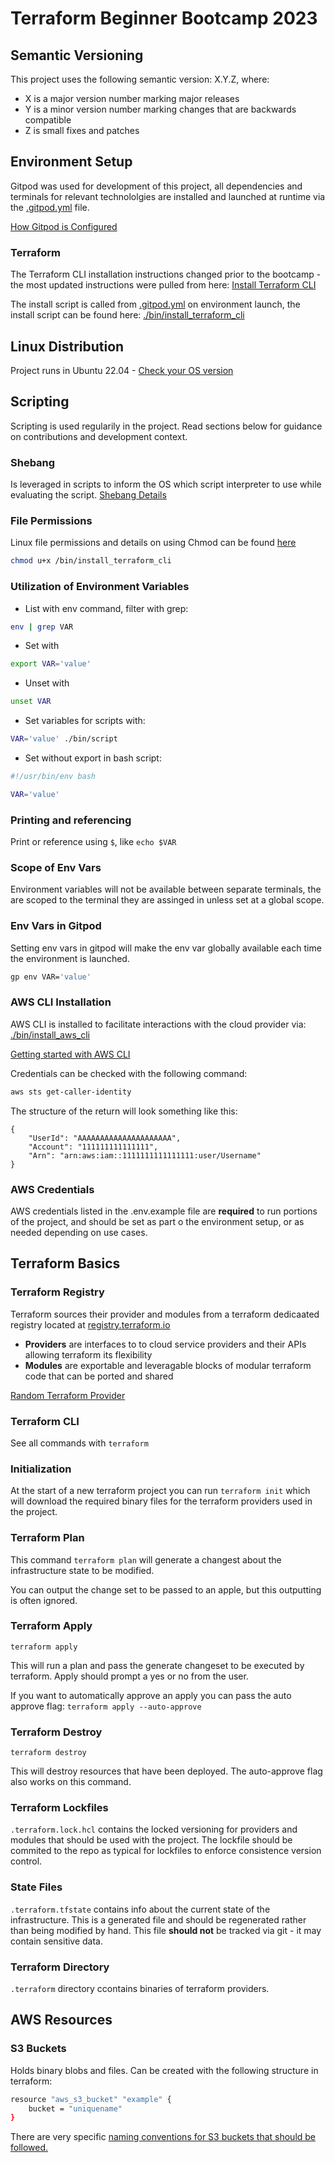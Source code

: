 # Terraform Beginner Bootcamp 2023

## Semantic Versioning

This project uses the following semantic version: X.Y.Z, where:

-   X is a major version number marking major releases
-   Y is a minor version number marking changes that are backwards compatible
-   Z is small fixes and patches

## Environment Setup

Gitpod was used for development of this project, all dependencies and terminals for relevant technololgies are installed and launched at runtime via the [.gitpod.yml](.gitpod.yml) file.

[How Gitpod is Configured](https://www.gitpod.io/docs/configure/workspaces/tasks)

### Terraform

The Terraform CLI installation instructions changed prior to the bootcamp - the most updated instructions were pulled from here: [Install Terraform CLI](https://developer.hashicorp.com/terraform/tutorials/aws-get-started/install-cli)

The install script is called from [.gitpod.yml](.gitpod.yml) on environment launch, the install script can be found here: [./bin/install_terraform_cli](./bin/install_terraform_cli)

## Linux Distribution

Project runs in Ubuntu 22.04 - [Check your OS version](https://www.cyberciti.biz/faq/how-to-check-os-version-in-linux-command-line/)

## Scripting

Scripting is used regularily in the project. Read sections below for guidance on contributions and development context.

### Shebang

Is leveraged in scripts to inform the OS which script interpreter to use while evaluating the script. [Shebang Details](https://bash.cyberciti.biz/guide/Shebang)

### File Permissions

Linux file permissions and details on using Chmod can be found [here](https://linuxize.com/post/chmod-command-in-linux/)

```sh
chmod u+x /bin/install_terraform_cli
```

### Utilization of Environment Variables

-   List with env command, filter with grep:

```sh
env | grep VAR
```

-   Set with

```sh
export VAR='value'
```

-   Unset with

```sh
unset VAR
```

-   Set variables for scripts with:

```sh
VAR='value' ./bin/script
```

-   Set without export in bash script:

```sh
#!/usr/bin/env bash

VAR='value'
```

### Printing and referencing

Print or reference using `$`, like `echo $VAR`

### Scope of Env Vars

Environment variables will not be available between separate terminals, the are scoped to the terminal they are assinged in unless set at a global scope.

### Env Vars in Gitpod

Setting env vars in gitpod will make the env var globally available each time the environment is launched.

```sh
gp env VAR='value'
```

### AWS CLI Installation

AWS CLI is installed to facilitate interactions with the cloud provider via: [./bin/install_aws_cli](./bin/install_aws_cli)

[Getting started with AWS CLI](https://docs.aws.amazon.com/cli/latest/userguide/cli-chap-getting-started.html)

Credentials can be checked with the following command:

```sh
aws sts get-caller-identity
```

The structure of the return will look something like this:

```
{
    "UserId": "AAAAAAAAAAAAAAAAAAAAA",
    "Account": "111111111111111",
    "Arn": "arn:aws:iam::1111111111111111:user/Username"
}
```

### AWS Credentials

AWS credentials listed in the .env.example file are **required** to run portions of the project, and should be set as part o the environment setup, or as needed depending on use cases.


## Terraform Basics

### Terraform Registry

Terraform sources their provider and modules from a terraform dedicaated registry located at [registry.terraform.io](https://registry.terraform.io/)

- **Providers** are interfaces to to cloud service providers and their APIs allowing terraform its flexibility
- **Modules** are exportable and leveragable blocks of modular terraform code that can be ported and shared

[Random Terraform Provider](https://registry.terraform.io/providers/hashicorp/random/latest)

### Terraform CLI

See all commands with `terraform`

### Initialization

At the start of a new terraform project you can run `terraform init` which will download the required binary files for the terraform providers used in the project.

### Terraform Plan

This command `terraform plan` will generate a changest about the infrastructure state to be modified.

You can output the change set to be passed to an apple, but this outputting is often ignored.

### Terraform Apply

`terraform apply`

This will run a plan and pass the generate changeset to be executed by terraform. Apply should prompt a yes or no from the user.

If you want to automatically approve an apply you can pass the auto approve flag: `terraform apply --auto-approve`

### Terraform Destroy

`terraform destroy`

This will destroy resources that have been deployed. The auto-approve flag also works on this command.

### Terraform Lockfiles

`.terraform.lock.hcl` contains the locked versioning for providers and modules that should be used with the project. The lockfile should be commited to the repo as typical for lockfiles to enforce consistence version control.

### State Files

`.terraform.tfstate` contains info about the current state of the infrastructure. This is a generated file and should be regenerated rather than being modified by hand. This file **should not** be tracked via git - it may contain sensitive data.

### Terraform Directory

`.terraform` directory ccontains binaries of terraform providers.

## AWS Resources

### S3 Buckets

Holds binary blobs and files. Can be created with the following structure in terraform: 

```sh
resource "aws_s3_bucket" "example" {
    bucket = "uniquename"
}
```

There are very specific [naming conventions for S3 buckets that should be followed.](https://docs.aws.amazon.com/AmazonS3/latest/userguide/bucketnamingrules.html)